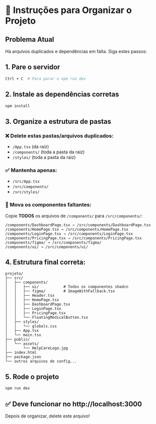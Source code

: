 # 🔧 Instruções para Organizar o Projeto

## Problema Atual
Há arquivos duplicados e dependências em falta. Siga estes passos:

## 1. Pare o servidor
```bash
Ctrl + C  # Para parar o npm run dev
```

## 2. Instale as dependências corretas
```bash
npm install
```

## 3. Organize a estrutura de pastas

### ❌ Delete estas pastas/arquivos duplicados:
- `/App.tsx` (da raiz)
- `/components/` (toda a pasta da raiz)
- `/styles/` (toda a pasta da raiz)

### ✅ Mantenha apenas:
- `/src/App.tsx`
- `/src/components/`
- `/src/styles/`

### 📁 Mova os componentes faltantes:
Copie **TODOS** os arquivos de `/components/` para `/src/components/`:

```
/components/DashboardPage.tsx → /src/components/DashboardPage.tsx
/components/HomePage.tsx → /src/components/HomePage.tsx
/components/LoginPage.tsx → /src/components/LoginPage.tsx
/components/PricingPage.tsx → /src/components/PricingPage.tsx
/components/figma/ → /src/components/figma/
/components/ui/ → /src/components/ui/
```

## 4. Estrutura final correta:
```
projeto/
├── src/
│   ├── components/
│   │   ├── ui/           # Todos os componentes shadcn
│   │   ├── figma/        # ImageWithFallback.tsx
│   │   ├── Header.tsx
│   │   ├── HomePage.tsx
│   │   ├── DashboardPage.tsx
│   │   ├── LoginPage.tsx
│   │   ├── PricingPage.tsx
│   │   └── FloatingMedicalButton.tsx
│   ├── styles/
│   │   └── globals.css
│   ├── App.tsx
│   └── main.tsx
├── public/
│   └── assets/
│       └── HelpCareLogo.jpg
├── index.html
├── package.json
└── outros arquivos de config...
```

## 5. Rode o projeto
```bash
npm run dev
```

## ✅ Deve funcionar no http://localhost:3000

Depois de organizar, delete este arquivo!